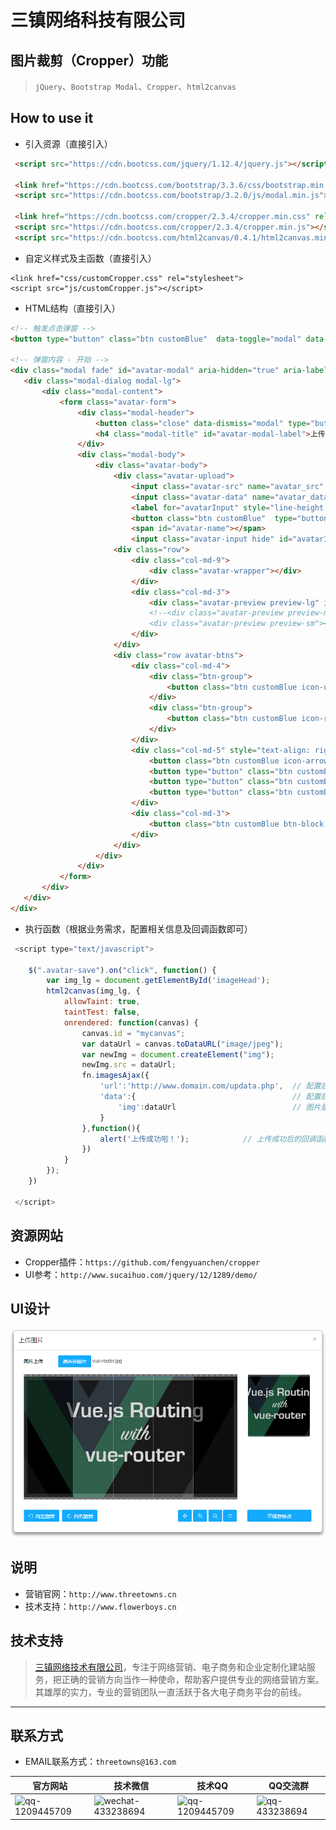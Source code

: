 # 三镇网络科技有限公司

## 图片裁剪（Cropper）功能
>`jQuery`、`Bootstrap Modal`、`Cropper`、`html2canvas`

## How to use it
* 引入资源（直接引入）
``` html
 <script src="https://cdn.bootcss.com/jquery/1.12.4/jquery.js"></script>

 <link href="https://cdn.bootcss.com/bootstrap/3.3.6/css/bootstrap.min.css" rel="stylesheet">
 <script src="https://cdn.bootcss.com/bootstrap/3.2.0/js/modal.min.js"></script>

 <link href="https://cdn.bootcss.com/cropper/2.3.4/cropper.min.css" rel="stylesheet">
 <script src="https://cdn.bootcss.com/cropper/2.3.4/cropper.min.js"></script>
 <script src="https://cdn.bootcss.com/html2canvas/0.4.1/html2canvas.min.js"></script>
```

* 自定义样式及主函数（直接引入）
```
<link href="css/customCropper.css" rel="stylesheet">
<script src="js/customCropper.js"></script>
```

* HTML结构（直接引入）
 ```html
 <!-- 触发点击弹窗 -->
 <button type="button" class="btn customBlue"  data-toggle="modal" data-target="#avatar-modal" style="margin: 10px;">修改头像</button>

 <!-- 弹窗内容 - 开始 -->
 <div class="modal fade" id="avatar-modal" aria-hidden="true" aria-labelledby="avatar-modal-label" role="dialog" tabindex="-1">
    <div class="modal-dialog modal-lg">
        <div class="modal-content">
            <form class="avatar-form">
                <div class="modal-header">
                    <button class="close" data-dismiss="modal" type="button">&times;</button>
                    <h4 class="modal-title" id="avatar-modal-label">上传图片</h4>
                </div>
                <div class="modal-body">
                    <div class="avatar-body">
                        <div class="avatar-upload">
                            <input class="avatar-src" name="avatar_src" type="hidden">
                            <input class="avatar-data" name="avatar_data" type="hidden">
                            <label for="avatarInput" style="line-height: 35px;">图片上传</label>
                            <button class="btn customBlue"  type="button" style="height: 35px;" onClick="$('input[id=avatarInput]').click();">请选择图片</button>
                            <span id="avatar-name"></span>
                            <input class="avatar-input hide" id="avatarInput" name="avatar_file" type="file"></div>
                        <div class="row">
                            <div class="col-md-9">
                                <div class="avatar-wrapper"></div>
                            </div>
                            <div class="col-md-3">
                                <div class="avatar-preview preview-lg" id="imageHead"></div>
                                <!--<div class="avatar-preview preview-md"></div>
                                <div class="avatar-preview preview-sm"></div>-->
                            </div>
                        </div>
                        <div class="row avatar-btns">
                            <div class="col-md-4">
                                <div class="btn-group">
                                    <button class="btn customBlue icon-undo" data-method="rotate" data-option="-90" type="button"> 向左旋转</button>
                                </div>
                                <div class="btn-group">
                                    <button class="btn customBlue icon-repeat" data-method="rotate" data-option="90" type="button"> 向右旋转</button>
                                </div>
                            </div>
                            <div class="col-md-5" style="text-align: right;">
                                <button class="btn customBlue icon-arrows" data-method="setDragMode" data-option="move" type="button" title="移动"></button>
                                <button type="button" class="btn customBlue icon-search-plus" data-method="zoom" data-option="0.1" title="放大图片"></button>
                                <button type="button" class="btn customBlue icon-search-minus" data-method="zoom" data-option="-0.1" title="缩小图片"></button>
                                <button type="button" class="btn customBlue icon-refresh" data-method="reset" title="重置图片"></button>
                            </div>
                            <div class="col-md-3">
                                <button class="btn customBlue btn-block avatar-save icon-save" type="button"> 保存修改</button>
                            </div>
                        </div>
                    </div>
                </div>
            </form>
        </div>
    </div>
</div>
```

* 执行函数（根据业务需求，配置相关信息及回调函数即可）
```javascript
 <script type="text/javascript">

	$(".avatar-save").on("click", function() {
		var img_lg = document.getElementById('imageHead');
		html2canvas(img_lg, {
			allowTaint: true,
			taintTest: false,
			onrendered: function(canvas) {
				canvas.id = "mycanvas";
				var dataUrl = canvas.toDataURL("image/jpeg");
				var newImg = document.createElement("img");
				newImg.src = dataUrl;
				fn.imagesAjax({
					'url':'http://www.domain.com/updata.php',  // 配置后台上传地址
					'data':{                                   // 配置后台上传AJAX的data属性
						'img':dataUrl                          // 图片是 dataUrl
					}
				},function(){
					alert('上传成功啦！');			// 上传成功后的回调函数
				})
			}
		});
	})	

 </script>
```

## 资源网站
* Cropper插件：`https://github.com/fengyuanchen/cropper`
* UI参考：`http://www.sucaihuo.com/jquery/12/1289/demo/`

## UI设计
![ui design](UI/ui.jpg)

## 说明
* 营销官网：`http://www.threetowns.cn`
* 技术支持：`http://www.flowerboys.cn`

## 技术支持
>[三镇网络技术有限公司](http://www.threetowns.cn)，专注于网络营销、电子商务和企业定制化建站服务，把正确的营销方向当作一种使命，帮助客户提供专业的网络营销方案。其雄厚的实力，专业的营销团队一直活跃于各大电子商务平台的前线。

***

## 联系方式

* EMAIL联系方式：`threetowns@163.com`

| 官方网站 | 技术微信 | 技术QQ | QQ交流群 |
|--------|--------|--------|--------|
|![qq-1209445709](https://github.com/threetowns/About/raw/master/qrCode/website_threetowns.cn.jpg)|![wechat-433238694](https://github.com/threetowns/About/raw/master/qrCode/wechat_yonger_lei.jpg)|   ![qq-1209445709](https://github.com/threetowns/About/raw/master/qrCode/qq_1209445709.jpg)     |    ![qq-433238694](https://github.com/threetowns/About/raw/master/qrCode/qqGroup_433238694.jpg)    |
